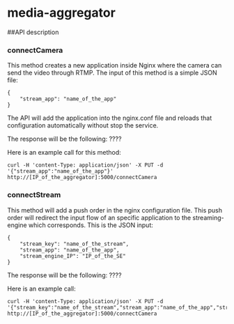 # media-aggregator


##API description
### connectCamera
This method creates a new application inside Nginx where the camera can send the video through RTMP. The input of this method is a simple JSON file:

    {
		"stream_app": "name_of_the_app"
	}

The API will add the application into the nginx.conf file and reloads that configuration automatically without stop the service. 

The response will be the following: ????

Here is an example call for this method:

    curl -H 'content-Type: application/json' -X PUT -d '{"stream_app":"name_of_the_app"}' http://[IP_of_the_aggregator]:5000/connectCamera

### connectStream
This method will add a push order in the nginx configuration file. This push order will redirect the input flow of an specific application to the streaming-engine which corresponds. This is the JSON input:

    {
		"stream_key": "name_of_the_stream",
		"stream_app": "name_of_the_app",
		"stream_engine_IP": "IP_of_the_SE"
	}
    
The response will be the following: ????

Here is an example call:

    curl -H 'content-Type: application/json' -X PUT -d '{"stream_key":"name_of_the_stream","stream_app":"name_of_the_app","stream_engine_IP":"IP_of_the_SE"}' http://[IP_of_the_aggregator]:5000/connectCamera



    
